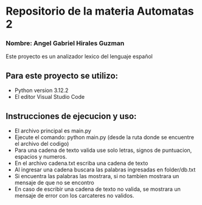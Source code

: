 # Repositorio de la materia Automatas 2
### Nombre: Angel Gabriel Hirales Guzman

Este proyecto es un analizador lexico del lenguaje español

## Para este proyecto se utilizo:
- Python version 3.12.2
- El editor Visual Studio Code

## Instrucciones de ejecucion y uso:
- El archivo principal es main.py
- Ejecute el comando: python main.py (desde la ruta donde se encuentre el archivo del codigo)
- Para una cadena de texto valida use solo letras, signos de puntuacion, espacios y numeros.
- En el archivo cadena.txt escriba una cadena de texto
- Al ingresar una cadena buscara las palabras ingresadas en folder/db.txt
- Si encuentra las palabras las mostrara, si no tambien mostrara un mensaje de que no se encontro 
- En caso de escribir una cadena de texto no valida, se mostrara un mensaje de error con los carcateres no validos.
